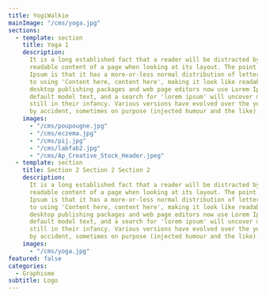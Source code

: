```yaml
---
title: YogiWalkie
mainImage: "/cms/yoga.jpg"
sections:
  - template: section
    title: Yoga 1
    description:
      It is a long established fact that a reader will be distracted by the
      readable content of a page when looking at its layout. The point of using Lorem
      Ipsum is that it has a more-or-less normal distribution of letters, as opposed
      to using 'Content here, content here', making it look like readable English. Many
      desktop publishing packages and web page editors now use Lorem Ipsum as their
      default model text, and a search for 'lorem ipsum' will uncover many web sites
      still in their infancy. Various versions have evolved over the years, sometimes
      by accident, sometimes on purpose (injected humour and the like).
    images:
      - "/cms/poupougne.jpg"
      - "/cms/eczema.jpg"
      - "/cms/pij.jpg"
      - "/cms/labfab2.jpg"
      - "/cms/Ap_Creative_Stock_Header.jpeg"
  - template: section
    title: Section 2 Section 2 Section 2
    description:
      It is a long established fact that a reader will be distracted by the
      readable content of a page when looking at its layout. The point of using Lorem
      Ipsum is that it has a more-or-less normal distribution of letters, as opposed
      to using 'Content here, content here', making it look like readable English. Many
      desktop publishing packages and web page editors now use Lorem Ipsum as their
      default model text, and a search for 'lorem ipsum' will uncover many web sites
      still in their infancy. Various versions have evolved over the years, sometimes
      by accident, sometimes on purpose (injected humour and the like).
    images:
      - "/cms/yoga.jpg"
featured: false
categories:
  - Graphisme
subtitle: Logo
---
```

